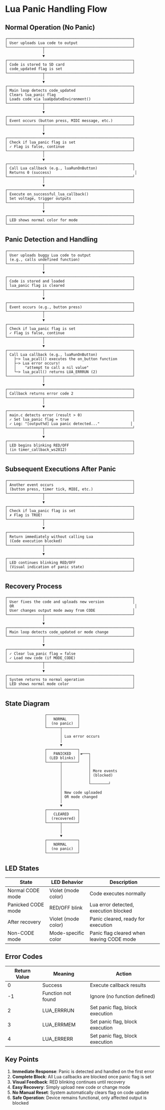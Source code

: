 # Lua Panic Handling Flow

## Normal Operation (No Panic)

```
┌─────────────────────────────────────────────────────────┐
│ User uploads Lua code to output                         │
└────────────────┬────────────────────────────────────────┘
                 │
                 ▼
┌─────────────────────────────────────────────────────────┐
│ Code is stored to SD card                               │
│ code_updated flag is set                                │
└────────────────┬────────────────────────────────────────┘
                 │
                 ▼
┌─────────────────────────────────────────────────────────┐
│ Main loop detects code_updated                          │
│ Clears lua_panic flag                                   │
│ Loads code via luaUpdateEnvironment()                   │
└────────────────┬────────────────────────────────────────┘
                 │
                 ▼
┌─────────────────────────────────────────────────────────┐
│ Event occurs (button press, MIDI message, etc.)         │
└────────────────┬────────────────────────────────────────┘
                 │
                 ▼
┌─────────────────────────────────────────────────────────┐
│ Check if lua_panic flag is set                          │
│ ✓ Flag is false, continue                               │
└────────────────┬────────────────────────────────────────┘
                 │
                 ▼
┌─────────────────────────────────────────────────────────┐
│ Call Lua callback (e.g., luaRunOnButton)                │
│ Returns 0 (success)                                      │
└────────────────┬────────────────────────────────────────┘
                 │
                 ▼
┌─────────────────────────────────────────────────────────┐
│ Execute on_successful_lua_callback()                    │
│ Set voltage, trigger outputs                            │
└────────────────┬────────────────────────────────────────┘
                 │
                 ▼
┌─────────────────────────────────────────────────────────┐
│ LED shows normal color for mode                         │
└─────────────────────────────────────────────────────────┘
```

## Panic Detection and Handling

```
┌─────────────────────────────────────────────────────────┐
│ User uploads buggy Lua code to output                   │
│ (e.g., calls undefined function)                        │
└────────────────┬────────────────────────────────────────┘
                 │
                 ▼
┌─────────────────────────────────────────────────────────┐
│ Code is stored and loaded                               │
│ lua_panic flag is cleared                               │
└────────────────┬────────────────────────────────────────┘
                 │
                 ▼
┌─────────────────────────────────────────────────────────┐
│ Event occurs (e.g., button press)                       │
└────────────────┬────────────────────────────────────────┘
                 │
                 ▼
┌─────────────────────────────────────────────────────────┐
│ Check if lua_panic flag is set                          │
│ ✓ Flag is false, continue                               │
└────────────────┬────────────────────────────────────────┘
                 │
                 ▼
┌─────────────────────────────────────────────────────────┐
│ Call Lua callback (e.g., luaRunOnButton)                │
│   ├─> lua_pcall() executes the on_button function       │
│   ├─> Lua error occurs!                                 │
│   │    "attempt to call a nil value"                    │
│   └─> lua_pcall() returns LUA_ERRRUN (2)                │
└────────────────┬────────────────────────────────────────┘
                 │
                 ▼
┌─────────────────────────────────────────────────────────┐
│ Callback returns error code 2                           │
└────────────────┬────────────────────────────────────────┘
                 │
                 ▼
┌─────────────────────────────────────────────────────────┐
│ main.c detects error (result > 0)                       │
│ ✓ Set lua_panic flag = true                             │
│ ✓ Log: "[output%d] Lua panic detected..."              │
└────────────────┬────────────────────────────────────────┘
                 │
                 ▼
┌─────────────────────────────────────────────────────────┐
│ LED begins blinking RED/OFF                             │
│ (in timer_callback_ws2812)                              │
└─────────────────────────────────────────────────────────┘
```

## Subsequent Executions After Panic

```
┌─────────────────────────────────────────────────────────┐
│ Another event occurs                                    │
│ (button press, timer tick, MIDI, etc.)                  │
└────────────────┬────────────────────────────────────────┘
                 │
                 ▼
┌─────────────────────────────────────────────────────────┐
│ Check if lua_panic flag is set                          │
│ ✗ Flag is TRUE!                                         │
└────────────────┬────────────────────────────────────────┘
                 │
                 ▼
┌─────────────────────────────────────────────────────────┐
│ Return immediately without calling Lua                  │
│ (Code execution blocked)                                │
└────────────────┬────────────────────────────────────────┘
                 │
                 ▼
┌─────────────────────────────────────────────────────────┐
│ LED continues blinking RED/OFF                          │
│ (Visual indication of panic state)                      │
└─────────────────────────────────────────────────────────┘
```

## Recovery Process

```
┌─────────────────────────────────────────────────────────┐
│ User fixes the code and uploads new version             │
│ OR                                                       │
│ User changes output mode away from CODE                 │
└────────────────┬────────────────────────────────────────┘
                 │
                 ▼
┌─────────────────────────────────────────────────────────┐
│ Main loop detects code_updated or mode change           │
└────────────────┬────────────────────────────────────────┘
                 │
                 ▼
┌─────────────────────────────────────────────────────────┐
│ ✓ Clear lua_panic flag = false                          │
│ ✓ Load new code (if MODE_CODE)                          │
└────────────────┬────────────────────────────────────────┘
                 │
                 ▼
┌─────────────────────────────────────────────────────────┐
│ System returns to normal operation                      │
│ LED shows normal mode color                             │
└─────────────────────────────────────────────────────────┘
```

## State Diagram

```
                  ┌──────────────┐
                  │   NORMAL     │
                  │  (no panic)  │
                  └──────┬───────┘
                         │
                         │ Lua error occurs
                         │
                         ▼
                  ┌──────────────┐
                  │   PANICKED   │◄───┐
                  │ (LED blinks) │    │
                  └──────┬───────┘    │
                         │            │
                         │            │ More events
                         │            │ (blocked)
                         │            │
                         │            └────────┘
                         │
                         │ New code uploaded
                         │ OR mode changed
                         │
                         ▼
                  ┌──────────────┐
                  │   CLEARED    │
                  │  (recovered) │
                  └──────┬───────┘
                         │
                         │
                         ▼
                  ┌──────────────┐
                  │   NORMAL     │
                  │  (no panic)  │
                  └──────────────┘
```

## LED States

| State | LED Behavior | Description |
|-------|--------------|-------------|
| Normal CODE mode | Violet (mode color) | Code executes normally |
| Panicked CODE mode | RED/OFF blink | Lua error detected, execution blocked |
| After recovery | Violet (mode color) | Panic cleared, ready for execution |
| Non-CODE mode | Mode-specific color | Panic flag cleared when leaving CODE mode |

## Error Codes

| Return Value | Meaning | Action |
|--------------|---------|--------|
| 0 | Success | Execute callback results |
| -1 | Function not found | Ignore (no function defined) |
| 2 | LUA_ERRRUN | Set panic flag, block execution |
| 3 | LUA_ERRMEM | Set panic flag, block execution |
| 4 | LUA_ERRERR | Set panic flag, block execution |

## Key Points

1. **Immediate Response**: Panic is detected and handled on the first error
2. **Complete Block**: All Lua callbacks are blocked once panic flag is set
3. **Visual Feedback**: RED blinking continues until recovery
4. **Easy Recovery**: Simply upload new code or change mode
5. **No Manual Reset**: System automatically clears flag on code update
6. **Safe Operation**: Device remains functional, only affected output is blocked
